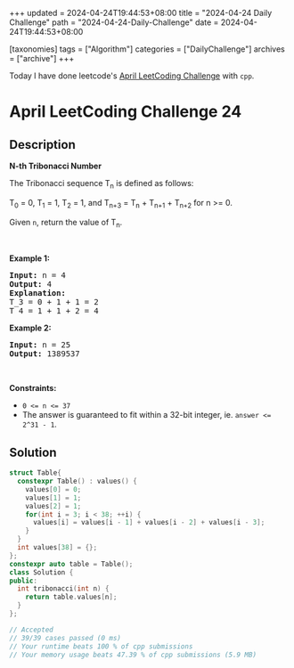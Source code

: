+++
updated = 2024-04-24T19:44:53+08:00
title = "2024-04-24 Daily Challenge"
path = "2024-04-24-Daily-Challenge"
date = 2024-04-24T19:44:53+08:00

[taxonomies]
tags = ["Algorithm"]
categories = ["DailyChallenge"]
archives = ["archive"]
+++

Today I have done leetcode's [April LeetCoding Challenge](https://leetcode.com/problems/n-th-tribonacci-number/) with `cpp`.

<!-- more -->

# April LeetCoding Challenge 24

## Description

**N-th Tribonacci Number**

<p>The Tribonacci sequence T<sub>n</sub> is defined as follows:&nbsp;</p>

<p>T<sub>0</sub> = 0, T<sub>1</sub> = 1, T<sub>2</sub> = 1, and T<sub>n+3</sub> = T<sub>n</sub> + T<sub>n+1</sub> + T<sub>n+2</sub> for n &gt;= 0.</p>

<p>Given <code>n</code>, return the value of T<sub>n</sub>.</p>

<p>&nbsp;</p>
<p><strong class="example">Example 1:</strong></p>

<pre>
<strong>Input:</strong> n = 4
<strong>Output:</strong> 4
<strong>Explanation:</strong>
T_3 = 0 + 1 + 1 = 2
T_4 = 1 + 1 + 2 = 4
</pre>

<p><strong class="example">Example 2:</strong></p>

<pre>
<strong>Input:</strong> n = 25
<strong>Output:</strong> 1389537
</pre>

<p>&nbsp;</p>
<p><strong>Constraints:</strong></p>

<ul>
	<li><code>0 &lt;= n &lt;= 37</code></li>
	<li>The answer is guaranteed to fit within a 32-bit integer, ie. <code>answer &lt;= 2^31 - 1</code>.</li>
</ul>

## Solution

``` cpp
struct Table{
  constexpr Table() : values() {
    values[0] = 0;
    values[1] = 1;
    values[2] = 1;
    for(int i = 3; i < 38; ++i) {
      values[i] = values[i - 1] + values[i - 2] + values[i - 3];
    }
  }
  int values[38] = {};
};
constexpr auto table = Table();
class Solution {
public:
  int tribonacci(int n) {
    return table.values[n];
  }
};

// Accepted
// 39/39 cases passed (0 ms)
// Your runtime beats 100 % of cpp submissions
// Your memory usage beats 47.39 % of cpp submissions (5.9 MB)
```
